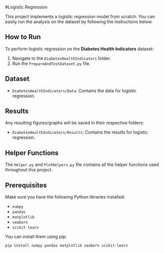 #Logistic Regression

This project implements a logistic regression model from scratch. You can easily run the analysis on the dataset by following the instructions below.

## How to Run
To perform logistic regression on the **Diabetes Health Indicators** dataset:
1. Navigate to the `DiabetesHealthIndicators` folder.
2. Run the `PrepareAndTestDataset.py` file.


## Dataset
- `DiabetesHealthIndicators/Data`: Contains the data for logistic regression.

## Results
Any resulting figures/graphs will be saved in their respective folders:
- `DiabetesHealthIndicators/Results`: Contains the results for logistic regression.

## Helper Functions
The `Helper.py` and `PlotHelpers.py` file contains all the helper functions used throughout this project.

## Prerequisites
Make sure you have the following Python libraries installed:
- `numpy`
- `pandas`
- `matplotlib`
- `seaborn`
- `scikit-learn`

You can install them using pip:
```bash
pip install numpy pandas matplotlib seaborn scikit-learn
